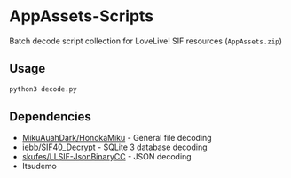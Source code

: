 # AppAssets-Scripts

Batch decode script collection for LoveLive! SIF resources (`AppAssets.zip`)

## Usage

```bash
python3 decode.py
```

## Dependencies

- [MikuAuahDark/HonokaMiku](https://github.com/MikuAuahDark/HonokaMiku) - General file decoding
- [iebb/SIF40_Decrypt](https://github.com/iebb/SIF40_Decrypt) - SQLite 3 database decoding
- [skufes/LLSIF-JsonBinaryCC](https://github.com/skufes/LLSIF-JsonBinaryCC) - JSON decoding
- Itsudemo
